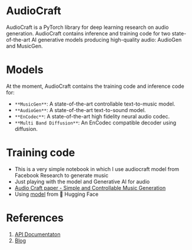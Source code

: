 # AudioCraft    
AudioCraft is a PyTorch library for deep learning research on audio generation. AudioCraft contains inference and training code for two state-of-the-art AI generative models producing high-quality audio: AudioGen and MusicGen.

# Models
At the moment, AudioCraft contains the training code and inference code for:

- `**MusicGen**`: A state-of-the-art controllable text-to-music model.
- `**AudioGen**`: A state-of-the-art text-to-sound model.
- `**EnCodec**`: A state-of-the-art high fidelity neural audio codec.
- `**Multi Band Diffusion**`: An EnCodec compatible decoder using diffusion.

# Training code
- This is a very simple notebook in which I use audiocraft model from Facebook Research to generate music
- Just playing with the model and Generative AI for audio
- [Audio Craft paper - Simple and Controllable Music Generation](https://arxiv.org/abs/2306.05284)
- Using [model](https://huggingface.co/facebook/musicgen-small) from 🤗 Hugging Face

# References
1. [API Documentaton](https://facebookresearch.github.io/audiocraft/api_docs/audiocraft/index.html)
2. [Blog](https://about.fb.com/news/2023/08/audiocraft-generative-ai-for-music-and-audio/)
